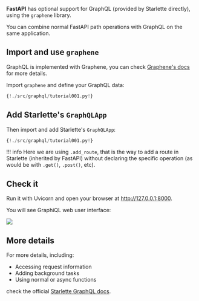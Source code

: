 
**FastAPI** has optional support for GraphQL (provided by Starlette directly), using the `graphene` library.

You can combine normal FastAPI path operations with GraphQL on the same application.

## Import and use `graphene`

GraphQL is implemented with Graphene, you can check <a href="https://docs.graphene-python.org/en/latest/quickstart/" class="external-link" target="_blank">Graphene's docs</a> for more details.

Import `graphene` and define your GraphQL data:

```Python hl_lines="1 6 7 8 9 10"
{!./src/graphql/tutorial001.py!}
```

## Add Starlette's `GraphQLApp`

Then import and add Starlette's `GraphQLApp`:

```Python hl_lines="3 14"
{!./src/graphql/tutorial001.py!}
```

!!! info
    Here we are using `.add_route`, that is the way to add a route in Starlette (inherited by FastAPI) without declaring the specific operation (as would be with `.get()`, `.post()`, etc).

## Check it

Run it with Uvicorn and open your browser at <a href="http://127.0.0.1:8000" class="external-link" target="_blank">http://127.0.0.1:8000</a>.

You will see GraphiQL web user interface:

<img src="/img/tutorial/graphql/image01.png">

## More details

For more details, including:

* Accessing request information
* Adding background tasks
* Using normal or async functions

check the official <a href="https://www.starlette.io/graphql/" class="external-link" target="_blank">Starlette GraphQL docs</a>.
